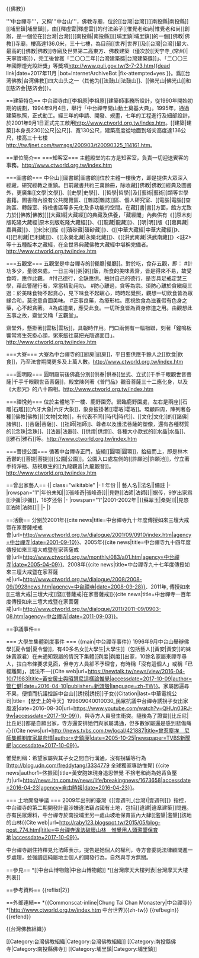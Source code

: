 {{佛教}}

'''中台禪寺'''，又稱'''中台山'''，佛教寺廟，位於[[台灣|台灣]][[南投縣|南投縣]][[埔里鎮|埔里鎮]]，由[[釋虛雲|釋虛雲]]的付法弟子[[惟覺老和尚|惟覺老和尚]]創辦，是一個位在[[台灣|台灣]][[南投縣|南投縣]][[埔里鎮|埔里鎮]]的一個[[佛教|佛教]]寺廟，樓高達136.0米，三十七樓，為目前[[世界|世界]]及[[台灣|台灣]]最大、最高的[[佛教|佛教]]寺廟及世界第二高東方、佛教建築（僅次於[[天宁寺_(常州)|天寧寶塔]]），完工後曾獲「二〇〇二年[[台灣建築獎|台灣建築獎]]」、「二〇〇三年國際燈光設計獎」等獎項<ref>http://www.puli.gov.tw/3-7-23.htm{{dead link|date=2017年11月 |bot=InternetArchiveBot |fix-attempted=yes }}</ref>。爲[[台湾佛教|台湾佛教]]四大山头之一（其他为[[法鼓山|法鼓山]]、[[佛光山|佛光山]]和[[慈济会|慈济会]]）。

==建築特色==
中台禪寺由[[李祖原|李祖原]]建築師事務所設計，從1990年開始初期的規劃，1994年9月4日，舉行「中台禪寺開山動土奠基大典」。1995年，通過建築執照，正式動工。經三年的申請、開發、規畫，七年的工程進行及細部設計，於2001年9月1日正式完工啟用<ref>http://www.ctworld.org.tw/index.htm</ref>。[[建築|建築]]本身長230[[公尺|公尺]]、寬130公尺，建築高度從地面到塔尖高度達136公尺，樓高三十七樓<ref>http://tw.fjnet.com/twmsgs/200903/t20090325_114161.htm</ref>。

==單位簡介==
===知客室===
主體殿堂的右方是知客室，負責一切迎送賓客的事務。<ref>http://www.ctworld.org.tw/index.htm</ref>

===圖書館===
中台山[[圖書館|圖書館]]位於主體一樓後方，即是提供大眾深入經藏，研究經教之重鎮。目前藏書共約三萬餘冊，除收藏[[佛教|佛教]]經典及圖書外，更廣集[[文學|文學]]、[[史學|史學]]、[[哲學|哲學]]及[[藝術|藝術]]類等世學書籍。圖書館內設有公共閱覽區、[[雜誌|雜誌]]區、個人研究室、[[電腦|電腦]]查詢區、轉錄室、待檢書區等多元化及多功能的空間。在藏[[書|書]]方面，館方尤致力於[[佛教|佛教]][[大藏經|大藏經]]的典藏及供養，「藏經閣」內典供有《[[原木刻版乾隆大藏經|原木刻版乾隆大藏經]]》、《[[龍藏|龍藏]]》、[[明|明]]版《[[嘉興藏|嘉興藏]]》、[[宋|宋]]版《[[磧砂藏|磧砂藏]]》、《[[中華大藏經|中華大藏經]]》、《[[巴利藏|巴利藏]]》、《[[永樂北藏|永樂北藏]]》、《[[洪武南藏|洪武南藏]]》<註2>等十五種版本之藏經，在全世界典藏佛教大藏經中堪稱完備者。<ref>http://www.ctworld.org.tw/index.htm</ref>

===五觀堂===
五觀堂是中台禪寺的[[餐廳|餐廳]]。對於吃，食存五觀，即：
#計功多少，量彼來處。一日三時[[粥|粥]]飯，所食的美味素齋，皆是得來不易，故受食時，應作此觀。
#忖己德行，全缺應供。檢討自己的德行，是否具足戒定慧三學，藉此警醒行者，常當精勤用功。
#防心離過，貪等為宗。須防心離於貪瞋癡三過：於美味食物不起貪心，見下味食不起瞋心，時時起覺照，觀想一切飲食皆為眾緣合和，莫恣意貪圖美味。
#正事良藥，為療形枯。應視飲食為滋養假有色身之藥，心不起貪著。
#為成道業，應受此食。一切所食皆為資身修道之用。由觀想此五事之故，齋堂又稱「五觀堂」。

齋堂外，懸掛著[[雲板|雲板]]，具報時作用。門口兩側有一幅楹聯，刻著「鐘鳴板響常將生死掛心頭，粥來飯往莫把光陰遮面目」。<ref>http://www.ctworld.org.tw/index.htm</ref>

===大寮===
大寮為中台禪寺的[[廚房|廚房]]，平日要供應千餘人之[[飲食|飲食]]，乃至法會期間更多及上萬人數。<ref>http://www.ctworld.org.tw/index.htm</ref>
      
===圓明殿===
圓明殿前後佛龕分別[[供奉|供奉]]坐式、立式[[千手千眼觀世音菩薩|千手千眼觀世音菩薩]]，殿堂陳列著《普門品》觀音菩薩三十二應化身，以及《大悲咒》的八十四相。<ref>http://www.ctworld.org.tw/index.htm</ref>

===禪悅苑===
位於主體地下一樓、鹿野園旁。緊臨鹿野園處，左右是兩座[[石雕|石雕]][[六牙大象|六牙大象]]，象身披掛著[[瓔珞|瓔珞]]。環顧四周，陳列著各種[[佛教|佛教]][[文物|文物]]，有代表不同[[時代|時代]]、[[文化|文化]]的[[諸佛|諸佛]]、[[菩薩|菩薩]]、[[祖師|祖師]]、尊者以及護法菩薩的塑像，還有各種材質的[[念珠|念珠]]、[[法器|法器]]、[[供燈|供燈]]、各種大小款式的[[水晶|水晶]]、[[雅石|雅石]]等。<ref>http://www.ctworld.org.tw/index.htm</ref>

===菩提公園===
循著中台禪寺正門，旋繞[[圓環|圓環]]，拾級而上，即是林木蒼鬱的[[菩提|菩提]][[公園|公園]]。公園入口處左側的[[許願池|許願池]]，佇立著手持淨瓶、慈視眾生的[[九龍觀音|九龍觀音]]。<ref>http://www.ctworld.org.tw/index.htm</ref>

==曾出家藝人==
{| class="wikitable" 
|-
! 年份 || 藝人名||法名||備註 
|-
|rowspan="1"|年份未知||[[張峰奇|張峰奇]]||見甦[[法師|法師]]||据传，9岁出家爲[[沙彌|沙彌]]，16岁还俗
|-
|rowspan="1"|2001-2002年||[[蘇翠玉|桑妮]]||見悠[[法師|法師]]||
|-
|}

==活動==
分别於2001年<ref>{{cite news|title=中台禪寺九十年度傳授如來三壇大戒暨在家菩薩戒戒會|url=http://www.ctworld.org.tw/dialogue/2001/09/0910/index.htm|agency=中台禪寺|date=2001-09-10}}</ref>、2005年<ref>{{cite news|title=中台禪寺九十四年度傳授如來三壇大戒暨在家菩薩戒會|url=http://www.ctworld.org.tw/monthly/083/a01.htm|agency=中台禪寺|date=2005-04-09}}</ref>、2008年<ref>{{cite news|title=中台禪寺九十七年度傳授如來三壇大戒暨在家菩薩戒|url=http://www.ctworld.org.tw/dialogue/2008/2008-09/0928news.htm|agency=中台禪寺|date=2008-09-28}}</ref>、2011年, 傳授如來[[三壇大戒|三壇大戒]]暨[[菩薩戒|在家菩薩戒]]<ref>{{cite news|title=中台禪寺一百年度傳授如來三壇大戒暨在家菩薩戒|url=http://www.ctworld.org.tw/dialogue/2011/2011-09/0903-08.htm|agency=中台禪寺|date=2011-09-03}}</ref>。

==爭議事件==

=== 大學生集體剃度事件 ===
{{main|中台禪寺事件}}
1996年9月中台山舉辦佛學[[夏令營|夏令營]]，有40多名女[[大學生|大學生]]（包括藝人[[黃安|黃安]]的妹妹黃淑君）在未通知親屬的情況下集體[[剃度|剃度]]出家，10餘名家屬來禪寺尋人，拉白布條要求見面，但寺方人員卻不予理會，有時稱「沒有這個人」或稱「已經離開」，說法不一<ref>{{Cite web|url=https://newtalk.tw/news/view/2016-04-10/71983|title=黃安居士與昭慧尼這樣論惟覺|accessdate=2017-10-09|author=管仁健|date=2016-04-10|publisher=新頭殼|language=zh-TW}}</ref>。家屬因遍尋不果，便憤而抗議控訴中台山[[誘拐|誘拐]]子女<ref>{{Citation|last=中華電視公司|title=【歷史上的今天】199609040010030_民眾抗議中台禪寺誘拐子女出家風波|date=2016-08-30|url=https://www.youtube.com/watch?v=QHUn03RJ-9w|accessdate=2017-10-09}}</ref>，與寺方人員發生衝突。隨後為了證實[[比丘尼|比丘尼]]都是自願出家，寺方還安排她們與家屬溝通，但多數家屬還是感到悲傷痛心<ref>{{Cite news|url=http://news.tvbs.com.tw/local/421887|title=曾惹塵埃　尼師集體剃度家屬悲憤|author=史鎮康|date=2005-10-25|newspaper=TVBS新聞網|accessdate=2017-10-09}}</ref>。

惟覺則稱：希望家屬與其子女之間自行溝通，沒有拐騙等行為<ref>[http://blog.udn.com/freddytang/3334779 全球獨家專訪惟覺]</ref>
<ref>{{cite news|author1=佟振國|title=黃安胞妹現身追思惟覺 不捨老和尚為她背負壓力|url=http://news.ltn.com.tw/news/life/breakingnews/1673658|accessdate=2016-04-23|agency=自由時報|date=2016-04-23}}</ref>。

=== 土地開發爭議 ===
2009年出刊的臺灣《[[壹週刊_(台灣)|壹週刊]]》指控，中台禪寺的第二期開發計畫涉嫌違法竊占國有土地，包括[[違建|違章建築]]問題。亦有民眾爆料，中台禪寺於南投埔里另一處山坡地保育區內大肆[[濫墾|濫墾]]該地的山林<ref>{{Cite web|url=http://raby123.blogspot.tw/2015/05/blog-post_774.html|title=中台禪寺違法破壞山林　惟覺用人頭濫墾保育地|accessdate=2017-10-09}}</ref>。

中台禪寺副住持釋見允法師表示，提告是她個人的權利，寺方會委託法律顧問進一步處理，並強調這純屬地主個人的開發行為，自然與寺方無關。

==參見==
*[[中台山博物館|中台山博物館]]
*[[台灣摩天大樓列表|台灣摩天大樓列表]]

==參考資料==
{{reflist|2}}

==外部連結==
*{{Commonscat-inline|Chung Tai Chan Monastery|中台禪寺}}
*[http://www.ctworld.org.tw/index.htm 中台世界]{{zh-tw}}
{{refbegin}}
{{refend}}

{{台灣佛教組織}}

[[Category:台灣佛教組織|Category:台灣佛教組織]]
[[Category:南投縣佛寺|Category:南投縣佛寺]]
[[Category:埔里鎮|Category:埔里鎮]]
